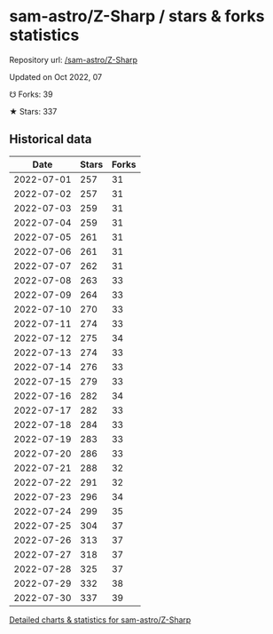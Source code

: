 # sam-astro/Z-Sharp / stars & forks statistics

Repository url: [/sam-astro/Z-Sharp](https://github.com/sam-astro/Z-Sharp)

Updated on Oct 2022, 07

☋ Forks: 39

★ Stars: 337

## Historical data
| Date | Stars | Forks |
|------|-------|-------|
| 2022-07-01 | 257 | 31 | 
| 2022-07-02 | 257 | 31 | 
| 2022-07-03 | 259 | 31 | 
| 2022-07-04 | 259 | 31 | 
| 2022-07-05 | 261 | 31 | 
| 2022-07-06 | 261 | 31 | 
| 2022-07-07 | 262 | 31 | 
| 2022-07-08 | 263 | 33 | 
| 2022-07-09 | 264 | 33 | 
| 2022-07-10 | 270 | 33 | 
| 2022-07-11 | 274 | 33 | 
| 2022-07-12 | 275 | 34 | 
| 2022-07-13 | 274 | 33 | 
| 2022-07-14 | 276 | 33 | 
| 2022-07-15 | 279 | 33 | 
| 2022-07-16 | 282 | 34 | 
| 2022-07-17 | 282 | 33 | 
| 2022-07-18 | 284 | 33 | 
| 2022-07-19 | 283 | 33 | 
| 2022-07-20 | 286 | 33 | 
| 2022-07-21 | 288 | 32 | 
| 2022-07-22 | 291 | 32 | 
| 2022-07-23 | 296 | 34 | 
| 2022-07-24 | 299 | 35 | 
| 2022-07-25 | 304 | 37 | 
| 2022-07-26 | 313 | 37 | 
| 2022-07-27 | 318 | 37 | 
| 2022-07-28 | 325 | 37 | 
| 2022-07-29 | 332 | 38 | 
| 2022-07-30 | 337 | 39 | 


[Detailed charts & statistics for sam-astro/Z-Sharp](https://reviewgithub.com/rep/sam-astro/Z-Sharp)
